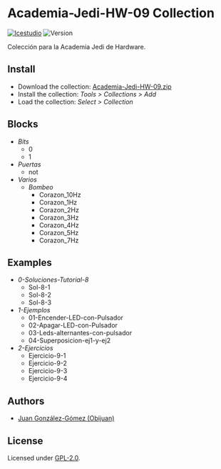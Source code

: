 # Academia-Jedi-HW-09 Collection

[![Icestudio](https://img.shields.io/badge/collection-icestudio-blue.svg)](https://github.com/FPGAwars/icestudio)
![Version](https://img.shields.io/badge/version-v0.1.0-orange.svg)

Colección para la Academia Jedi de Hardware.

## Install

* Download the collection: [Academia-Jedi-HW-09.zip](https://github.com/Obijuan/digital-electronics-with-open-FPGAs-tutorial/raw/master/wiki/Tutorial-09/Collection/Academia-Jedi-HW-09.zip)
* Install the collection: *Tools > Collections > Add*
* Load the collection: *Select > Collection*

## Blocks
* *Bits*
  * 0
  * 1
* *Puertas*
  * not
* *Varios*
  * *Bombeo*
    * Corazon_10Hz
    * Corazon_1Hz
    * Corazon_2Hz
    * Corazon_3Hz
    * Corazon_4Hz
    * Corazon_5Hz
    * Corazon_7Hz

## Examples
* *0-Soluciones-Tutorial-8*
  * Sol-8-1
  * Sol-8-2
  * Sol-8-3
* *1-Ejemplos*
  * 01-Encender-LED-con-Pulsador
  * 02-Apagar-LED-con-Pulsador
  * 03-Leds-alternantes-con-pulsador
  * 04-Superposicion-ej1-y-ej2
* *2-Ejercicios*
  * Ejercicio-9-1
  * Ejercicio-9-2
  * Ejercicio-9-3
  * Ejercicio-9-4


## Authors
* [Juan González-Gómez (Obijuan)](https://github.com/Obijuan)


## License

Licensed under [GPL-2.0](https://opensource.org/licenses/GPL-2.0).
